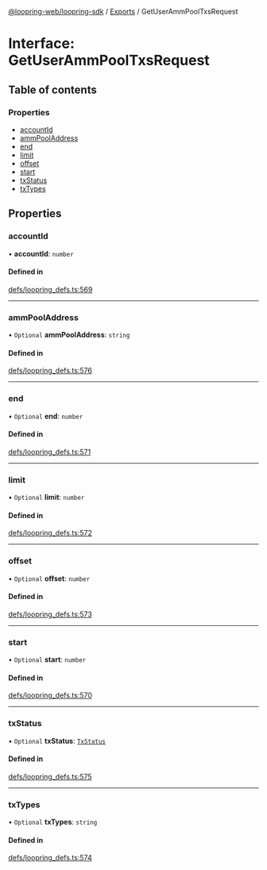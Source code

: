 [@loopring-web/loopring-sdk](../README.md) / [Exports](../modules.md) / GetUserAmmPoolTxsRequest

# Interface: GetUserAmmPoolTxsRequest

## Table of contents

### Properties

- [accountId](GetUserAmmPoolTxsRequest.md#accountid)
- [ammPoolAddress](GetUserAmmPoolTxsRequest.md#ammpooladdress)
- [end](GetUserAmmPoolTxsRequest.md#end)
- [limit](GetUserAmmPoolTxsRequest.md#limit)
- [offset](GetUserAmmPoolTxsRequest.md#offset)
- [start](GetUserAmmPoolTxsRequest.md#start)
- [txStatus](GetUserAmmPoolTxsRequest.md#txstatus)
- [txTypes](GetUserAmmPoolTxsRequest.md#txtypes)

## Properties

### accountId

• **accountId**: `number`

#### Defined in

[defs/loopring_defs.ts:569](https://github.com/Loopring/loopring_sdk/blob/18accaa/src/defs/loopring_defs.ts#L569)

___

### ammPoolAddress

• `Optional` **ammPoolAddress**: `string`

#### Defined in

[defs/loopring_defs.ts:576](https://github.com/Loopring/loopring_sdk/blob/18accaa/src/defs/loopring_defs.ts#L576)

___

### end

• `Optional` **end**: `number`

#### Defined in

[defs/loopring_defs.ts:571](https://github.com/Loopring/loopring_sdk/blob/18accaa/src/defs/loopring_defs.ts#L571)

___

### limit

• `Optional` **limit**: `number`

#### Defined in

[defs/loopring_defs.ts:572](https://github.com/Loopring/loopring_sdk/blob/18accaa/src/defs/loopring_defs.ts#L572)

___

### offset

• `Optional` **offset**: `number`

#### Defined in

[defs/loopring_defs.ts:573](https://github.com/Loopring/loopring_sdk/blob/18accaa/src/defs/loopring_defs.ts#L573)

___

### start

• `Optional` **start**: `number`

#### Defined in

[defs/loopring_defs.ts:570](https://github.com/Loopring/loopring_sdk/blob/18accaa/src/defs/loopring_defs.ts#L570)

___

### txStatus

• `Optional` **txStatus**: [`TxStatus`](../enums/TxStatus.md)

#### Defined in

[defs/loopring_defs.ts:575](https://github.com/Loopring/loopring_sdk/blob/18accaa/src/defs/loopring_defs.ts#L575)

___

### txTypes

• `Optional` **txTypes**: `string`

#### Defined in

[defs/loopring_defs.ts:574](https://github.com/Loopring/loopring_sdk/blob/18accaa/src/defs/loopring_defs.ts#L574)
